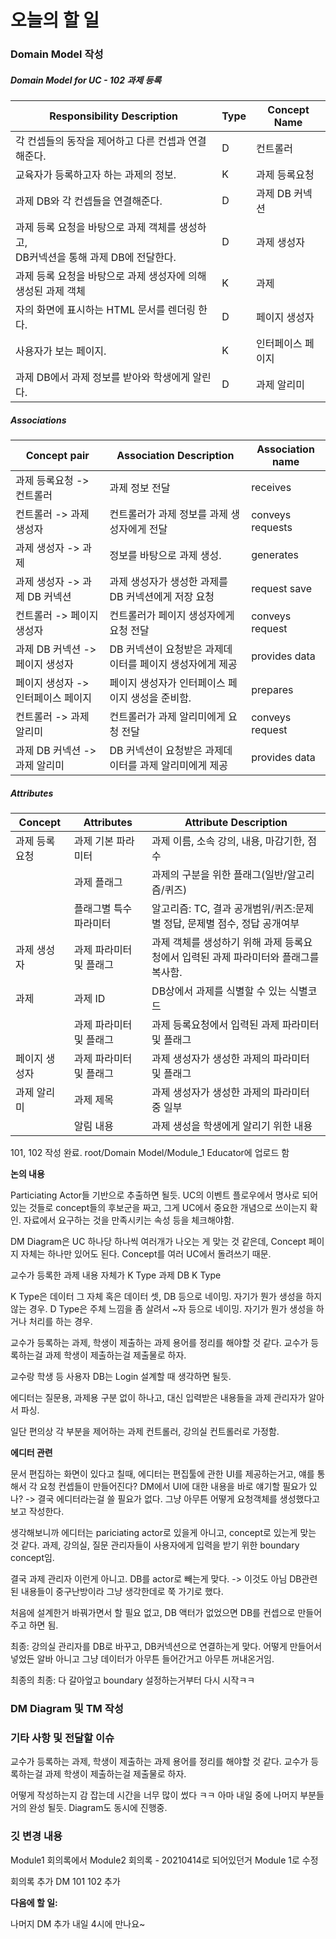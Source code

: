 # 오늘의 할 일

### Domain Model 작성

##### Domain Model for UC - 102 과제 등록

| Responsibility Description                                   | Type | Concept Name      |
| ------------------------------------------------------------ | ---- | ----------------- |
| 각 컨셉들의 동작을 제어하고 다른 컨셉과 연결해준다.          | D    | 컨트롤러          |
| 교육자가 등록하고자 하는 과제의 정보.                        | K    | 과제 등록요청     |
| 과제 DB와 각 컨셉들을 연결해준다.                            | D    | 과제 DB 커넥션    |
| 과제 등록 요청을 바탕으로 과제 객체를 생성하고, <br />DB커넥션을 통해 과제 DB에 전달한다. | D    | 과제 생성자       |
| 과제 등록 요청을 바탕으로 과제 생성자에 의해 생성된 과제 객체 | K    | 과제              |
| 자의 화면에 표시하는 HTML 문서를 렌더링 한다.                | D    | 페이지 생성자     |
| 사용자가 보는 페이지.                                        | K    | 인터페이스 페이지 |
| 과제 DB에서 과제 정보를 받아와 학생에게 알린다.              | D    | 과제 알리미       |

##### Associations

| Concept pair                       | Association Description                                  | Association name |
| ---------------------------------- | -------------------------------------------------------- | ---------------- |
| 과제 등록요청 -> 컨트롤러          | 과제 정보 전달                                           | receives         |
| 컨트롤러 -> 과제 생성자            | 컨트롤러가 과제 정보를 과제 생성자에게 전달              | conveys requests |
| 과제 생성자 -> 과제                | 정보를 바탕으로 과제 생성.                               | generates        |
| 과제 생성자 -> 과제 DB 커넥션      | 과제 생성자가 생성한 과제를 DB 커넥션에게 저장 요청      | request save     |
| 컨트롤러 -> 페이지 생성자          | 컨트롤러가 페이지 생성자에게 요청 전달                   | conveys request  |
| 과제 DB 커넥션 -> 페이지 생성자    | DB 커넥션이 요청받은 과제데이터를 페이지 생성자에게 제공 | provides data    |
| 페이지 생성자 -> 인터페이스 페이지 | 페이지 생성자가 인터페이스 페이지 생성을 준비함.         | prepares         |
| 컨트롤러 -> 과제 알리미            | 컨트롤러가 과제 알리미에게 요청 전달                     | conveys request  |
| 과제 DB 커넥션 -> 과제 알리미      | DB 커넥션이 요청받은 과제데이터를 과제 알리미에게 제공   | provides data    |

##### Attributes

| Concept        | Attributes              | Attribute Description                                        |
| -------------- | ----------------------- | ------------------------------------------------------------ |
| 과제 등록 요청 | 과제 기본 파라미터      | 과제 이름, 소속 강의,  내용, 마감기한, 점수                  |
|                | 과제 플래그             | 과제의 구분을 위한 플래그(일반/알고리즘/퀴즈)                |
|                | 플래그별 특수 파라미터  | 알고리즘: TC, 결과 공개범위/퀴즈:문제별 정답, 문제별 점수, 정답 공개여부 |
| 과제 생성자    | 과제 파라미터 및 플래그 | 과제 객체를 생성하기 위해 과제 등록요청에서 입력된 과제 파라미터와 플래그를 복사함. |
| 과제           | 과제 ID                 | DB상에서 과제를 식별할 수 있는 식별코드                      |
|                | 과제 파라미터 및 플래그 | 과제 등록요청에서 입력된 과제 파라미터 및 플래그             |
| 페이지 생성자  | 과제 파라미터 및 플래그 | 과제 생성자가 생성한 과제의 파라미터 및 플래그               |
| 과제 알리미    | 과제 제목               | 과제 생성자가 생성한 과제의 파라미터 중 일부                 |
|                | 알림 내용               | 과제 생성을 학생에게 알리기 위한 내용                        |

101, 102 작성 완료. root/Domain Model/Module_1 Educator에 업로드 함

__논의 내용__

Particiating Actor들 기반으로 추출하면 될듯.
UC의 이벤트 플로우에서 명사로 되어있는 것들로 concept들의 후보군을 짜고, 그게 UC에서 중요한 개념으로 쓰이는지 확인.
자료에서 요구하는 것을 만족시키는 속성 등을 체크해야함.

DM Diagram은 UC 하나당 하나씩 여러개가 나오는 게 맞는 것 같은데,
Concept 페이지 자체는 하나만 있어도 된다.
Concept를 여러 UC에서 돌려쓰기 때문.

교수가 등록한 과제 내용 자체가 K Type
과제 DB K Type

K Type은 데이터 그 자체 혹은 데이터 셋, DB 등으로 네이밍. 자기가 뭔가 생성을 하지 않는 경우.
D Type은 주체 느낌을 좀 살려서 ~자 등으로 네이밍. 자기가 뭔가 생성을 하거나 처리를 하는 경우.

교수가 등록하는 과제, 학생이 제출하는 과제 용어를 정리를 해야할 것 같다.
교수가 등록하는걸 과제
학생이 제출하는걸 제출물로 하자.

교수랑 학생 등 사용자 DB는 Login 설계할 때 생각하면 될듯.

에디터는 질문용, 과제용 구분 없이 하나고, 대신 입력받은 내용들을 과제 관리자가 알아서 파싱.

일단 편의상 각 부분을 제어하는 과제 컨트롤러, 강의실 컨트롤러로 가정함.

__에디터 관련__

문서 편집하는 화면이 있다고 칠때, 에디터는 편집툴에 관한 UI를 제공하는거고, 얘를 통해서 각 요청 컨셉들이 만들어진다?
DM에서 UI에 대한 내용을 바로 얘기할 필요가 있나?
-> 결국 에디터라는걸 쓸 필요가 없다. 그냥 아무튼 어떻게 요청객체를 생성했다고 보고 작성한다.

생각해보니까 에디터는 pariciating actor로 있을게 아니고,  concept로 있는게 맞는 것 같다.
과제, 강의실, 질문 관리자들이 사용자에게 입력을 받기 위한 boundary concept임.

결국 과제 관리자 이런게 아니고. DB를 actor로 빼는게 맞다. 
-> 이것도 아님
DB관련된 내용들이 중구난방이라 그냥 생각한데로 쭉 가기로 했다.

처음에 설계한거 바꿔가면서 할 필요 없고, DB 액터가 없었으면 DB를 컨셉으로 만들어주고 하면 됨.

최종: 강의실 관리자를 DB로 바꾸고, DB커넥션으로 연결하는게 맞다.
어떻게 만들어서 넣었든 알바 아니고 그냥 데이터가 아무튼 들어간거고 아무튼 꺼내온거임.

최종의 최종: 다 갈아엎고 boundary 설정하는거부터 다시 시작ㅋㅋ



### DM Diagram 및 TM 작성

### 기타 사항 및 전달할 이슈

교수가 등록하는 과제, 학생이 제출하는 과제 용어를 정리를 해야할 것 같다.
교수가 등록하는걸 과제
학생이 제출하는걸 제출물로 하자.

어떻게 작성하는지 감 잡는데 시간을 너무 많이 썼다 ㅋㅋ
아마 내일 중에 나머지 부분들 거의 완성 될듯. Diagram도 동시에 진행중.

### 깃 변경 내용

Module1 회의록에서 
Module2 회의록 - 20210414로 되어있던거 Module 1로 수정

회의록 추가
DM 101 102 추가



__다음에 할 일:__

나머지 DM 추가
내일 4시에 만나요~